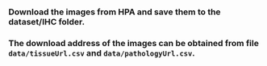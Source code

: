 ### Download the images from HPA and save them to the dataset/IHC folder.
### The download address of the images can be obtained from file `data/tissueUrl.csv` and `data/pathologyUrl.csv`.

